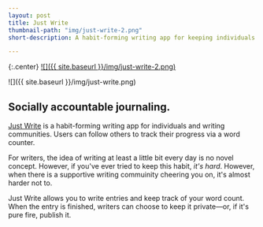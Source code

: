 ```yaml
---
layout: post
title: Just Write
thumbnail-path: "img/just-write-2.png"
short-description: A habit-forming writing app for keeping individuals and writing communities accountable, one word at a time. Written in Rails.

---
```



{:.center}
[![]({{ site.baseurl }}/img/just-write-2.png)](https://kellymason-just-write.herokuapp.com)

![]({{ site.baseurl }}/img/just-write.png)

## Socially accountable journaling.

[Just Write](https://kellymason-just-write.herokuapp.com) is a habit-forming writing app for individuals and writing communities. Users can follow others to track their progress via a word counter.

For writers, the idea of writing at least a little bit every day is no novel concept. However, if you've ever tried to keep this habit, _it's hard_. However, when there is a supportive writing commuinity cheering you on, it's almost harder not to.

Just Write allows you to write entries and keep track of your word count. When the entry is finished, writers can choose to keep it private—or, if it's pure fire, publish it.





